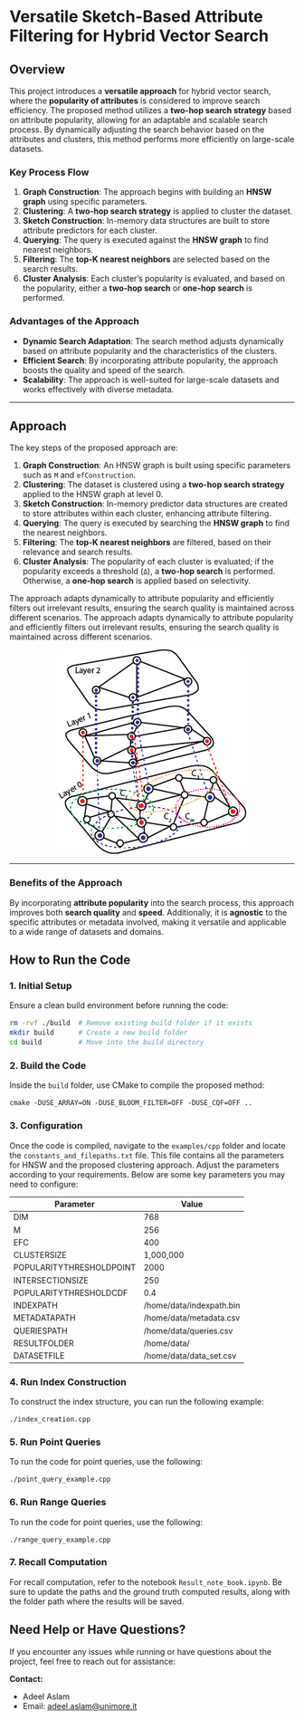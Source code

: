 # Versatile Sketch-Based Attribute Filtering for Hybrid Vector Search

## Overview

This project introduces a **versatile approach** for hybrid vector search, where the **popularity of attributes** is considered to improve search efficiency. The proposed method utilizes a **two-hop search strategy** based on attribute popularity, allowing for an adaptable and scalable search process. By dynamically adjusting the search behavior based on the attributes and clusters, this method performs more efficiently on large-scale datasets. 

### Key Process Flow

1. **Graph Construction**: The approach begins with building an **HNSW graph** using specific parameters.
2. **Clustering**: A **two-hop search strategy** is applied to cluster the dataset.
3. **Sketch Construction**: In-memory data structures are built to store attribute predictors for each cluster.
4. **Querying**: The query is executed against the **HNSW graph** to find nearest neighbors.
5. **Filtering**: The **top-K nearest neighbors** are selected based on the search results.
6. **Cluster Analysis**: Each cluster’s popularity is evaluated, and based on the popularity, either a **two-hop search** or **one-hop search** is performed.

### Advantages of the Approach

- **Dynamic Search Adaptation**: The search method adjusts dynamically based on attribute popularity and the characteristics of the clusters.
- **Efficient Search**: By incorporating attribute popularity, the approach boosts the quality and speed of the search.
- **Scalability**: The approach is well-suited for large-scale datasets and works effectively with diverse metadata.

---

## Approach

The key steps of the proposed approach are:

1. **Graph Construction**: An HNSW graph is built using specific parameters such as `M` and `efConstruction`.
2. **Clustering**: The dataset is clustered using a **two-hop search strategy** applied to the HNSW graph at level 0.
3. **Sketch Construction**: In-memory predictor data structures are created to store attributes within each cluster, enhancing attribute filtering.
4. **Querying**: The query is executed by searching the **HNSW graph** to find the nearest neighbors.
5. **Filtering**: The **top-K nearest neighbors** are filtered, based on their relevance and search results.
6. **Cluster Analysis**: The popularity of each cluster is evaluated; if the popularity exceeds a threshold (`Δ`), a **two-hop search** is performed. Otherwise, a **one-hop search** is applied based on selectivity.

The approach adapts dynamically to attribute popularity and efficiently filters out irrelevant results, ensuring the search quality is maintained across different scenarios.
The approach adapts dynamically to attribute popularity and efficiently filters out irrelevant results, ensuring the search quality is maintained across different scenarios.

<p align="center">
  <img src="https://raw.githubusercontent.com/AdeelAslamUnimore/Clustered_Hybrid_Search/main/ClusteringHNSW.png" alt="ClusteredHNSW">
</p>

---

### Benefits of the Approach

By incorporating **attribute popularity** into the search process, this approach improves both **search quality** and **speed**. Additionally, it is **agnostic** to the specific attributes or metadata involved, making it versatile and applicable to a wide range of datasets and domains.
## **How to Run the Code**

### **1. Initial Setup**
Ensure a clean build environment before running the code:

```sh
rm -rvf ./build  # Remove existing build folder if it exists
mkdir build      # Create a new build folder
cd build         # Move into the build directory
```
### **2. Build the Code**
Inside the `build` folder, use CMake to compile the proposed method:

```
cmake -DUSE_ARRAY=ON -DUSE_BLOOM_FILTER=OFF -DUSE_CQF=OFF ..
```
### 3. Configuration

Once the code is compiled, navigate to the `examples/cpp` folder and locate the `constants_and_filepaths.txt` file. This file contains all the parameters for HNSW and the proposed clustering approach. Adjust the parameters according to your requirements. Below are some key parameters you may need to configure:

| **Parameter**               | **Value**                |
|-----------------------------|--------------------------|
| DIM                         | 768                      |
| M                           | 256                      |
| EFC                         | 400                      |
| CLUSTERSIZE                 | 1,000,000                |
| POPULARITYTHRESHOLDPOINT    | 2000                     |
| INTERSECTIONSIZE            | 250                      |
| POPULARITYTHRESHOLDCDF      | 0.4                      |
| INDEXPATH                   | /home/data/indexpath.bin |
| METADATAPATH                | /home/data/metadata.csv  |
| QUERIESPATH                 | /home/data/queries.csv   |
| RESULTFOLDER                | /home/data/              |
| DATASETFILE                 | /home/data/data_set.csv  |

### 4. Run Index Construction
To construct the index structure, you can run the following example:
```
./index_creation.cpp
```
### 5. Run Point Queries
To run the code for point queries, use the following:
 ```
./point_query_example.cpp
 ```
### 6. Run Range Queries
To run the code for point queries, use the following:
 ```
./range_query_example.cpp
 ```
### 7. Recall Computation

For recall computation, refer to the notebook `Result_note_book.ipynb`. Be sure to update the paths and the ground truth computed results, along with the folder path where the results will be saved.

## Need Help or Have Questions?

If you encounter any issues while running or have questions about the project, feel free to reach out for assistance:

**Contact:**
- Adeel Aslam
- Email: [adeel.aslam@unimore.it](mailto:adeel.aslam@unimore.it)
